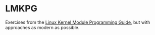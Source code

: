 # LMKPG
Exercises from the [Linux Kernel Module Programming Guide](https://tldp.org/LDP/lkmpg/2.6/html/index.html), but with approaches as modern as possible.
